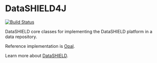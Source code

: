 # DataSHIELD4J

[![Build Status](https://travis-ci.com/obiba/datashield4j.svg?branch=master)](https://travis-ci.com/obiba/datashield4j)

DataSHIELD core classes for implementing the DataSHIELD platform in a data repository.

Reference implementation is [Opal](https://github.com/obiba/opal).

Learn more about [DataSHIELD](http://www.datashield.ac.uk/).
